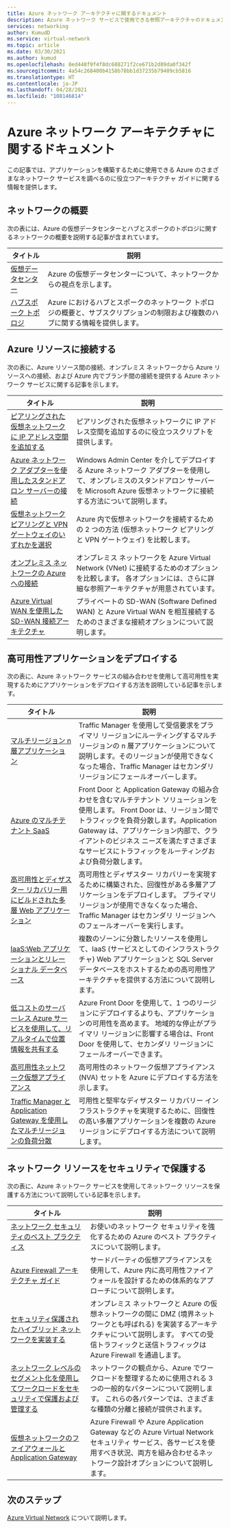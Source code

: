 ```yaml
---
title: Azure ネットワーク アーキテクチャに関するドキュメント
description: Azure ネットワーク サービスで使用できる参照アーキテクチャのドキュメントについて説明します。
services: networking
author: KumudD
ms.service: virtual-network
ms.topic: article
ms.date: 03/30/2021
ms.author: kumud
ms.openlocfilehash: 8ed448f9f4f8dc688271f2ce671b2d89da0f342f
ms.sourcegitcommit: 4a54c268400b4158b78bb1d37235b79409cb5816
ms.translationtype: HT
ms.contentlocale: ja-JP
ms.lasthandoff: 04/28/2021
ms.locfileid: "108146814"
---
```

# <a name="azure-networking-architecture-documentation"></a>Azure ネットワーク アーキテクチャに関するドキュメント

この記事では、アプリケーションを構築するために使用できる Azure のさまざまなネットワーク サービスを調べるのに役立つアーキテクチャ ガイドに関する情報を提供します。

## <a name="networking-overview"></a>ネットワークの概要

次の表には、Azure の仮想データセンターとハブとスポークのトポロジに関するネットワークの概要を説明する記事が含まれています。

|タイトル |説明  |
|---------|---------|
|[仮想データセンター](/azure/architecture/vdc/networking-virtual-datacenter)   | Azure の仮想データセンターについて、ネットワークからの視点を示します。       |
|[ハブスポーク トポロジ](/azure/architecture/reference-architectures/hybrid-networking/hub-spoke)  |Azure におけるハブとスポークのネットワーク トポロジの概要と、サブスクリプションの制限および複数のハブに関する情報を提供します。          |

## <a name="connect-to-azure-resources"></a>Azure リソースに接続する

次の表に、Azure リソース間の接続、オンプレミス ネットワークから Azure リソースへの接続、および Azure 内でブランチ間の接続を提供する Azure ネットワーク サービスに関する記事を示します。

|タイトル |説明  |
|---------|---------|
|[ピアリングされた仮想ネットワークに IP アドレス空間を追加する](/azure/architecture/networking/prefixes/add-ip-space-peered-vnet)     | ピアリングされた仮想ネットワークに IP アドレス空間を追加するのに役立つスクリプトを提供します。        |
|[Azure ネットワーク アダプターを使用したスタンドアロン サーバーの接続](/azure/architecture/hybrid/azure-network-adapter)   | Windows Admin Center を介してデプロイする Azure ネットワーク アダプターを使用して、オンプレミスのスタンドアロン サーバーを Microsoft Azure 仮想ネットワークに接続する方法について説明します。        |
|[仮想ネットワーク ピアリングと VPN ゲートウェイのいずれかを選択](/azure/architecture/reference-architectures/hybrid-networking/vnet-peering)   | Azure 内で仮想ネットワークを接続するための 2 つの方法 (仮想ネットワーク ピアリングと VPN ゲートウェイ) を比較します。        |
|[オンプレミス ネットワークの Azure への接続](/azure/architecture/reference-architectures/hybrid-networking/)  | オンプレミス ネットワークを Azure Virtual Network (VNet) に接続するためのオプションを比較します。 各オプションには、さらに詳細な参照アーキテクチャが用意されています。        |
|[Azure Virtual WAN を使用した SD-WAN 接続アーキテクチャ](../../virtual-wan/sd-wan-connectivity-architecture.md)|プライベートの SD-WAN (Software Defined WAN) と Azure Virtual WAN を相互接続するためのさまざまな接続オプションについて説明します。|

## <a name="deploy-highly-available-applications"></a>高可用性アプリケーションをデプロイする

次の表に、Azure ネットワーク サービスの組み合わせを使用して高可用性を実現するためにアプリケーションをデプロイする方法を説明している記事を示します。

|タイトル |説明  |
|---------|---------|
|[マルチリージョン n 層アプリケーション](/azure/architecture/reference-architectures/n-tier/multi-region-sql-server)  | Traffic Manager を使用して受信要求をプライマリ リージョンにルーティングするマルチリージョンの n 層アプリケーションについて説明します。そのリージョンが使用できなくなった場合、Traffic Manager はセカンダリ リージョンにフェールオーバーします。      |
| [Azure のマルチテナント SaaS](/azure/architecture/example-scenario/multi-saas/multitenant-saas)       |   Front Door と Application Gateway の組み合わせを含むマルチテナント ソリューションを使用します。  Front Door は、リージョン間でトラフィックを負荷分散します。Application Gateway は、アプリケーション内部で、クライアントのビジネス ニーズを満たすさまざまなサービスにトラフィックをルーティングおよび負荷分散します。  |
| [高可用性とディザスター リカバリー用にビルドされた多層 Web アプリケーション](/azure/architecture/example-scenario/infrastructure/multi-tier-app-disaster-recovery)        |      高可用性とディザスター リカバリーを実現するために構築された、回復性がある多層アプリケーションをデプロイします。 プライマリ リージョンが使用できなくなった場合、Traffic Manager はセカンダリ リージョンへのフェールオーバーを実行します。  |
|[IaaS:Web アプリケーションとリレーショナル データベース](/azure/architecture/high-availability/ref-arch-iaas-web-and-db)    |   複数のゾーンに分散したリソースを使用して、IaaS (サービスとしてのインフラストラクチャ) Web アプリケーションと SQL Server データベースをホストするための高可用性アーキテクチャを提供する方法について説明します。     |
|[低コストのサーバーレス Azure サービスを使用して、リアルタイムで位置情報を共有する](/azure/architecture/example-scenario/signalr/#azure-front-door)       |   Azure Front Door を使用して、1 つのリージョンにデプロイするよりも、アプリケーションの可用性を高めます。 地域的な停止がプライマリ リージョンに影響する場合は、Front Door を使用して、セカンダリ リージョンにフェールオーバーできます。      |
|[高可用性ネットワーク仮想アプライアンス](/azure/architecture/reference-architectures/dmz/nva-ha)     | 高可用性のネットワーク仮想アプライアンス (NVA) セットを Azure にデプロイする方法を示します。        |
|[Traffic Manager と Application Gateway を使用したマルチリージョンの負荷分散](/azure/architecture/high-availability/reference-architecture-traffic-manager-application-gateway)     | 可用性と堅牢なディザスター リカバリー インフラストラクチャを実現するために、回復性の高い多層アプリケーションを複数の Azure リージョンにデプロイする方法について説明します。        |

## <a name="secure-your-network-resources"></a>ネットワーク リソースをセキュリティで保護する

次の表に、Azure ネットワーク サービスを使用してネットワーク リソースを保護する方法について説明している記事を示します。

|タイトル |説明  |
|---------|---------|
|[ネットワーク セキュリティのベスト プラクティス](../../security/fundamentals/network-best-practices.md) |お使いのネットワーク セキュリティを強化するための Azure のベスト プラクティスについて説明します。         |
[Azure Firewall アーキテクチャ ガイド](/azure/architecture/example-scenario/firewalls/) | サードパーティの仮想アプライアンスを使用して、Azure 内に高可用性ファイアウォールを設計するための体系的なアプローチについて説明します。        |
|[セキュリティ保護されたハイブリッド ネットワークを実装する](/azure/architecture/reference-architectures/dmz/secure-vnet-dmz)     | オンプレミス ネットワークと Azure の仮想ネットワークの間に DMZ (境界ネットワークとも呼ばれる) を実装するアーキテクチャについて説明します。 すべての受信トラフィックと送信トラフィックは Azure Firewall を通過します。        |
|[ネットワーク レベルのセグメント化を使用してワークロードをセキュリティで保護および管理する](/azure/architecture/reference-architectures/hybrid-networking/network-level-segmentation) | ネットワークの観点から、Azure でワークロードを整理するために使用される 3 つの一般的なパターンについて説明します。   これらの各パターンでは、さまざまな種類の分離と接続が提供されます。      |
|[仮想ネットワークのファイアウォールと Application Gateway](/azure/architecture/example-scenario/gateway/firewall-application-gateway) | Azure Firewall や Azure Application Gateway などの Azure Virtual Network セキュリティ サービス、各サービスを使用すべき状況、両方を組み合わせるネットワーク設計オプションについて説明します。      |

## <a name="next-steps"></a>次のステップ

[Azure Virtual Network](../../virtual-network/virtual-networks-overview.md) について説明します。
